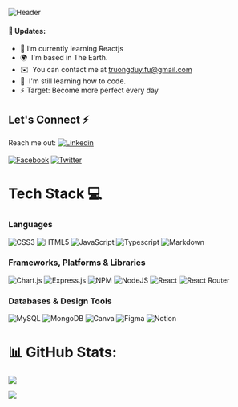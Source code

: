 ![Header](https://res.cloudinary.com/jsproject/image/upload/v1708520212/etiuwkoaybj7m00rjuy1.png)

#### 🎉 Updates:

* 🚀 I’m currently learning Reactjs
* 🌍  I'm based in The Earth.
* ✉️  You can contact me at [truongduy.fu@gmail.com](mailto:truongduy.fu@gmail.com)
* 🧠  I'm still learning how to code.
* ⚡ Target: Become more perfect every day

<!-- @coding_dev_ | Tilak -->

## Let's Connect ⚡
Reach me out:  [![Linkedin](https://img.shields.io/badge/linkedin-0a66c2.svg?logo=linkedin&logoColor=white)](www.linkedin.com/in/duytruong-link) 
<br><br>
[![Facebook](https://img.shields.io/badge/Facebook-%231877F2.svg?logo=Facebook&logoColor=white)](https://www.facebook.com/duytruong.vul/)  [![Twitter](https://img.shields.io/badge/Twitter-%231DA1F2.svg?logo=Twitter&logoColor=white)](https://twitter.com/thq_duy23)

# Tech Stack 💻 
### Languages
![CSS3](https://img.shields.io/badge/css3-%231572B6.svg?style=for-the-badge&logo=css3&logoColor=white) ![HTML5](https://img.shields.io/badge/html5-%23E34F26.svg?style=for-the-badge&logo=html5&logoColor=white) ![JavaScript](https://img.shields.io/badge/javascript-%23323330.svg?style=for-the-badge&logo=javascript&logoColor=%23F7DF1E) ![Typescript](https://img.shields.io/badge/typescript-3178C6.svg?style=for-the-badge&logo=typescript&logoColor=white) ![Markdown](https://img.shields.io/badge/markdown-%23000000.svg?style=for-the-badge&logo=markdown&logoColor=white)
 ### Frameworks, Platforms & Libraries
  ![Chart.js](https://img.shields.io/badge/chart.js-F5788D.svg?style=for-the-badge&logo=chart.js&logoColor=white) ![Express.js](https://img.shields.io/badge/express.js-%23404d59.svg?style=for-the-badge&logo=express&logoColor=%2361DAFB) ![NPM](https://img.shields.io/badge/NPM-%23000000.svg?style=for-the-badge&logo=npm&logoColor=white) ![NodeJS](https://img.shields.io/badge/node.js-6DA55F?style=for-the-badge&logo=node.js&logoColor=white) ![React](https://img.shields.io/badge/react-%2320232a.svg?style=for-the-badge&logo=react&logoColor=%2361DAFB) ![React Router](https://img.shields.io/badge/React_Router-CA4245?style=for-the-badge&logo=react-router&logoColor=white)
  ### Databases & Design Tools
   ![MySQL](https://img.shields.io/badge/mysql-%2300f.svg?style=for-the-badge&logo=mysql&logoColor=white) ![MongoDB](https://img.shields.io/badge/MongoDB-%234ea94b.svg?style=for-the-badge&logo=mongodb&logoColor=white) ![Canva](https://img.shields.io/badge/Canva-%2300C4CC.svg?style=for-the-badge&logo=Canva&logoColor=white) 	![Figma](https://img.shields.io/badge/figma-%23F24E1E.svg?style=for-the-badge&logo=figma&logoColor=white) ![Notion](https://img.shields.io/badge/Notion-%23000000.svg?style=for-the-badge&logo=notion&logoColor=white)
# 📊 GitHub Stats:
![](https://github-readme-stats.vercel.app/api?username=duytruong23&theme=dark&hide_border=false&include_all_commits=false&count_private=false)

[![](https://visitcount.itsvg.in/api?id=duytruong23&icon=0&color=6)](https://visitcount.itsvg.in)
